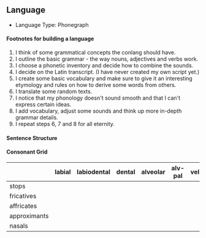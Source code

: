 ## Language
* Language Type: Phonegraph

#### Footnotes for building a language
1.  I think of some grammatical concepts the conlang should have.
2.  I outline the basic grammar - the way nouns, adjectives and verbs work.
3.  I choose a phonetic inventory and decide how to combine the sounds.
4.  I decide on the Latin transcript. (I have never created my own script yet.)
5.  I create some basic vocabulary and make sure to give it an interesting etymology and rules on how to derive some words from others.
6.  I translate some random texts.
7.  I notice that my phonology doesn't sound smooth and that I can't express certain ideas.
8.  I add vocabulary, adjust some sounds and think up more in-depth grammar details.
9.  I repeat steps 6, 7 and 8 for all eternity.


#### Sentence Structure

#### Consonant Grid

|              | labial | labiodental | dental | alveolar | alv-pal | velar | glottal |
| ------------ | ------ | ----------- | ------ | -------- | ------- | ----- | ------- |
| stops        |        |             |        |          |         |       |         |
| fricatives   |        |             |        |          |         |       |         |
| affricates   |        |             |        |          |         |       |         |
| approximants |        |             |        |          |         |       |         |
| nasals       |        |             |        |          |         |       |         |
